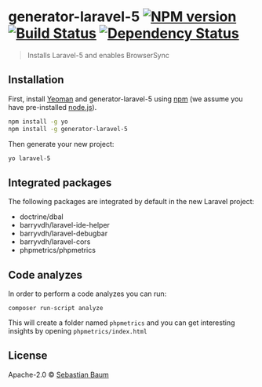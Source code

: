 # generator-laravel-5 [![NPM version][npm-image]][npm-url] [![Build Status][travis-image]][travis-url] [![Dependency Status][daviddm-image]][daviddm-url]
> Installs Laravel-5 and enables BrowserSync

## Installation

First, install [Yeoman](http://yeoman.io) and generator-laravel-5 using [npm](https://www.npmjs.com/) (we assume you have pre-installed [node.js](https://nodejs.org/)).

```bash
npm install -g yo
npm install -g generator-laravel-5
```

Then generate your new project:

```bash
yo laravel-5
```

## Integrated packages
The following packages are integrated by default in the new Laravel project:
* doctrine/dbal
* barryvdh/laravel-ide-helper
* barryvdh/laravel-debugbar
* barryvdh/laravel-cors
* phpmetrics/phpmetrics

## Code analyzes
In order to perform a code analyzes you can run:
```
composer run-script analyze
```
This will create a folder named `phpmetrics` and you can get interesting insights by opening
`phpmetrics/index.html`

## License

Apache-2.0 © [Sebastian Baum](http://www.sebbaum.de)


[npm-image]: https://badge.fury.io/js/generator-laravel-5.svg
[npm-url]: https://npmjs.org/package/generator-laravel-5
[travis-image]: https://travis-ci.org/sebbaum/generator-laravel-5.svg?branch=master
[travis-url]: https://travis-ci.org/sebbaum/generator-laravel-5
[daviddm-image]: https://david-dm.org/sebbaum/generator-laravel-5.svg?theme=shields.io
[daviddm-url]: https://david-dm.org/sebbaum/generator-laravel-5
